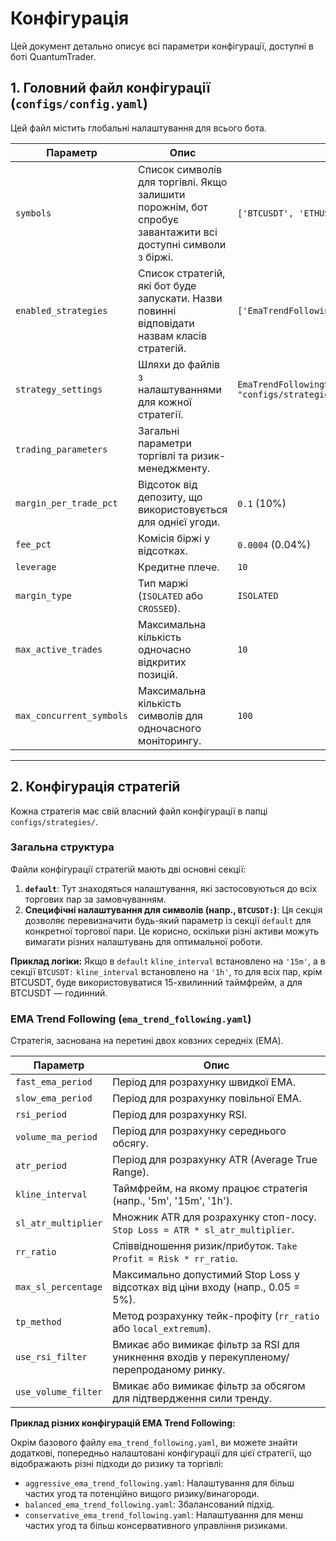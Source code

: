 # Конфігурація

Цей документ детально описує всі параметри конфігурації, доступні в боті QuantumTrader.

## 1. Головний файл конфігурації (`configs/config.yaml`)

Цей файл містить глобальні налаштування для всього бота.

| Параметр | Опис | Приклад |
|---|---|---|
| `symbols` | Список символів для торгівлі. Якщо залишити порожнім, бот спробує завантажити всі доступні символи з біржі. | `['BTCUSDT', 'ETHUSDT']` |
| `enabled_strategies` | Список стратегій, які бот буде запускати. Назви повинні відповідати назвам класів стратегій. | `['EmaTrendFollowingStrategy']` |
| `strategy_settings` | Шляхи до файлів з налаштуваннями для кожної стратегії. | `EmaTrendFollowingStrategy: "configs/strategies/ema_trend_following.yaml"` |
| `trading_parameters` | Загальні параметри торгівлі та ризик-менеджменту. | |
| `margin_per_trade_pct` | Відсоток від депозиту, що використовується для однієї угоди. | `0.1` (10%) |
| `fee_pct` | Комісія біржі у відсотках. | `0.0004` (0.04%) |
| `leverage` | Кредитне плече. | `10` |
| `margin_type` | Тип маржі (`ISOLATED` або `CROSSED`). | `ISOLATED` |
| `max_active_trades` | Максимальна кількість одночасно відкритих позицій. | `10` |
| `max_concurrent_symbols` | Максимальна кількість символів для одночасного моніторингу. | `100` |

---

## 2. Конфігурація стратегій

Кожна стратегія має свій власний файл конфігурації в папці `configs/strategies/`.

### Загальна структура

Файли конфігурації стратегій мають дві основні секції:

1.  **`default`**: Тут знаходяться налаштування, які застосовуються до всіх торгових пар за замовчуванням.
2.  **Специфічні налаштування для символів (напр., `BTCUSDT:`)**: Ця секція дозволяє перевизначити будь-який параметр із секції `default` для конкретної торгової пари. Це корисно, оскільки різні активи можуть вимагати різних налаштувань для оптимальної роботи.

**Приклад логіки:** Якщо в `default` `kline_interval` встановлено на `'15m'`, а в секції `BTCUSDT:` `kline_interval` встановлено на `'1h'`, то для всіх пар, крім BTCUSDT, буде використовуватися 15-хвилинний таймфрейм, а для BTCUSDT — годинний.

### EMA Trend Following (`ema_trend_following.yaml`)

Стратегія, заснована на перетині двох ковзних середніх (EMA).

| Параметр | Опис |
|---|---|
| `fast_ema_period` | Період для розрахунку швидкої EMA. |
| `slow_ema_period` | Період для розрахунку повільної EMA. |
| `rsi_period` | Період для розрахунку RSI. |
| `volume_ma_period` | Період для розрахунку середнього обсягу. |
| `atr_period` | Період для розрахунку ATR (Average True Range). |
| `kline_interval` | Таймфрейм, на якому працює стратегія (напр., '5m', '15m', '1h'). |
| `sl_atr_multiplier` | Множник ATR для розрахунку стоп-лосу. `Stop Loss = ATR * sl_atr_multiplier`. |
| `rr_ratio` | Співвідношення ризик/прибуток. `Take Profit = Risk * rr_ratio`. |
| `max_sl_percentage` | Максимально допустимий Stop Loss у відсотках від ціни входу (напр., 0.05 = 5%). |
| `tp_method` | Метод розрахунку тейк-профіту (`rr_ratio` або `local_extremum`). |
| `use_rsi_filter` | Вмикає або вимикає фільтр за RSI для уникнення входів у перекупленому/перепроданому ринку. |
| `use_volume_filter` | Вмикає або вимикає фільтр за обсягом для підтвердження сили тренду. |

**Приклад різних конфігурацій EMA Trend Following:**

Окрім базового файлу `ema_trend_following.yaml`, ви можете знайти додаткові, попередньо налаштовані конфігурації для цієї стратегії, що відображають різні підходи до ризику та торгівлі:

*   `aggressive_ema_trend_following.yaml`: Налаштування для більш частих угод та потенційно вищого ризику/винагороди.
*   `balanced_ema_trend_following.yaml`: Збалансований підхід.
*   `conservative_ema_trend_following.yaml`: Налаштування для менш частих угод та більш консервативного управління ризиками.
